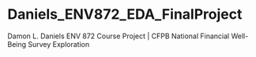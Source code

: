# Daniels_ENV872_EDA_FinalProject
Damon L. Daniels ENV 872 Course Project | CFPB National Financial Well-Being Survey Exploration
